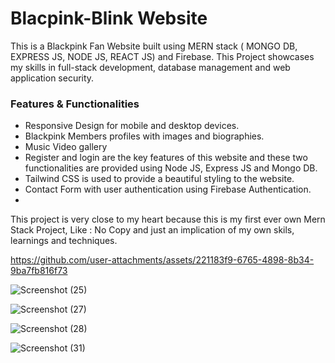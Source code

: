 <h1>Blacpink-Blink Website</h1>
<p>This is a Blackpink Fan Website built using MERN stack ( MONGO DB, EXPRESS JS, NODE JS, REACT JS) and Firebase. This Project showcases my skills in full-stack development, database management and web application security.<p>
<h3>Features & Functionalities </h3>
<ul>
   <li>Responsive Design for mobile and desktop devices.</li>
   <li>Blackpink Members profiles with images and biographies.</li>
   <li>Music Video gallery</li>
   <li>Register and login are the key features of this website and these two functionalities are provided using Node JS, Express JS and Mongo DB.</li>
   <li>Tailwind CSS is used to provide a beautiful styling to the website.</li>
   <li>Contact Form with user authentication using Firebase Authentication.<li>
</ul>
<p>This project is very close to my heart because this is my first ever own Mern Stack Project, Like : No Copy and just an implication of my own skils, learnings and techniques.<p>



https://github.com/user-attachments/assets/221183f9-6765-4898-8b34-9ba7fb816f73

![Screenshot (25)](https://github.com/user-attachments/assets/f64d6f2a-6d76-43c9-a3c4-5678ddd376f0)


![Screenshot (27)](https://github.com/user-attachments/assets/aac5cfcf-21b1-4b56-aab5-a2ce207639e0)


![Screenshot (28)](https://github.com/user-attachments/assets/89cbccae-c01b-4db4-8bbd-bf24b7afa263)


![Screenshot (31)](https://github.com/user-attachments/assets/0dba3604-c4e7-4ae3-8eea-1cc8cf32b0e6)


